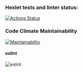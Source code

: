 ### Hexlet tests and linter status:
[![Actions Status](https://github.com/lsreg/frontend-project-lvl1/workflows/hexlet-check/badge.svg)](https://github.com/lsreg/frontend-project-lvl1/actions)

### Code Climate Maintainability
[![Maintainability](https://api.codeclimate.com/v1/badges/a99a88d28ad37a79dbf6/maintainability)](https://codeclimate.com/github/codeclimate/codeclimate/maintainability)

#### eslint
![eslint](https://github.com/lsreg/frontend-project-lvl1/actions/workflows/run-linter.yaml/badge.svg)
